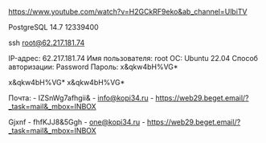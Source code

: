 https://www.youtube.com/watch?v=H2GCkRF9eko&ab_channel=UlbiTV   


PostgreSQL 14.7 
12339400


ssh root@62.217.181.74

IP-адрес:	62.217.181.74
Имя пользователя:	root
ОС:	Ubuntu 22.04
Способ авторизации:	Password
Пароль:	x&qkw4bH%VG*
 
x&qkw4bH%VG*
x&qkw4bH%VG*


Почта:
    - IZSnWg7afhgii&
    - info@kopi34.ru
    - https://web29.beget.email/?_task=mail&_mbox=INBOX

Gjxnf 
    - fhfKJJ8&5Ggh
    - one@kopi34.ru
    - https://web29.beget.email/?_task=mail&_mbox=INBOX